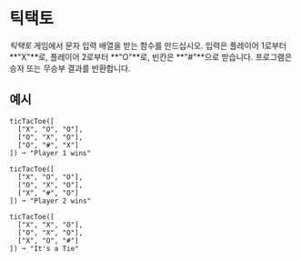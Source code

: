 # 틱택토

_틱택토_ 게임에서 문자 입력 배열을 받는 함수를 만드십시오. 입력은 플레이어 1로부터 **"X"**로, 플레이어 2로부터 **"O"**로, 빈칸은 **"#"**으로 받습니다. 프로그램은 승자 또는 무승부 결과를 반환합니다.

## 예시
```text
ticTacToe([
  ["X", "O", "O"],
  ["O", "X", "O"],
  ["O", "#", "X"]
]) ➞ "Player 1 wins"

ticTacToe([
  ["X", "O", "O"],
  ["O", "X", "O"],
  ["X", "#", "O"]
]) ➞ "Player 2 wins"

ticTacToe([
  ["X", "X", "O"],
  ["O", "X", "O"],
  ["X", "O", "#"]
]) ➞ "It's a Tie"
```